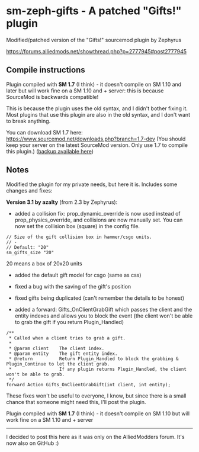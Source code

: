 # sm-zeph-gifts - A patched "Gifts!" plugin
Modified/patched version of the "Gifts!" sourcemod plugin by Zephyrus

https://forums.alliedmods.net/showthread.php?p=2777945#post2777945

## Compile instructions
Plugin compiled with **SM 1.7** (I think) - it doesn't compile on SM 1.10 and later but will work fine on a SM 1.10 and + server: this is because SourceMod is backwards compatible!

This is because the plugin uses the old syntax, and I didn't bother fixing it. Most plugins that use this plugin are also in the old syntax, and I don't want to break anything.

You can download SM 1.7 here: https://www.sourcemod.net/downloads.php?branch=1.7-dev (You should keep your server on the latest SourceMod version. Only use 1.7 to compile this plugin.) ([backup available here](https://github.com/azalty/sm-zeph-gifts/tree/sm-1.7-environment))

## Notes
Modified the plugin for my private needs, but here it is.
Includes some changes and fixes:

**Version 3.1 by azalty** (from 2.3 by Zephyrus):

- added a collision fix: prop_dynamic_override is now used instead of prop_physics_override, and collisions are now manually set. You can now set the collision box (square) in the config file.
```
// Size of the gift collision box in hammer/csgo units.
// -
// Default: "20"
sm_gifts_size "20"
```
20 means a box of 20x20 units

- added the default gift model for csgo (same as css)

- fixed a bug with the saving of the gift's position

- fixed gifts being duplicated (can't remember the details to be honest)

- added a forward: Gifts_OnClientGrabGift which passes the client and the entity indexes and allows you to block the event (the client won't be able to grab the gift if you return Plugin_Handled)
```
/**
 * Called when a client tries to grab a gift.
 *
 * @param client	The client index.
 * @param entity	The gift entity index.
 * @return			Return Plugin_Handled to block the grabbing & Plugin_Continue to let the client grab.
 *					If any plugin returns Plugin_Handled, the client won't be able to grab.
 */
forward Action Gifts_OnClientGrabGift(int client, int entity);
```


These fixes won't be useful to everyone, I know, but since there is a small chance that someone might need this, I'll post the plugin.

Plugin compiled with **SM 1.7** (I think) - it doesn't compile on SM 1.10 but will work fine on a SM 1.10 and + server

---

I decided to post this here as it was only on the AlliedModders forum. It's now also on GitHub :)
